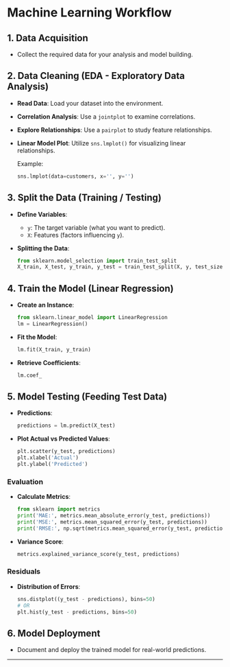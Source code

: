# Machine Learning Workflow

## 1. Data Acquisition
- Collect the required data for your analysis and model building.

## 2. Data Cleaning (EDA - Exploratory Data Analysis)
- **Read Data**: Load your dataset into the environment.
- **Correlation Analysis**: Use a `jointplot` to examine correlations.
- **Explore Relationships**: Use a `pairplot` to study feature relationships.
- **Linear Model Plot**: Utilize `sns.lmplot()` for visualizing linear relationships.

  Example:
  ```python
  sns.lmplot(data=customers, x='', y='')
  ```

## 3. Split the Data (Training / Testing)
- **Define Variables**:
  - `y`: The target variable (what you want to predict).
  - `X`: Features (factors influencing `y`).

- **Splitting the Data**:
  ```python
  from sklearn.model_selection import train_test_split
  X_train, X_test, y_train, y_test = train_test_split(X, y, test_size=0.33, random_state=42)
  ```

## 4. Train the Model (Linear Regression)
- **Create an Instance**:
  ```python
  from sklearn.linear_model import LinearRegression
  lm = LinearRegression()
  ```

- **Fit the Model**:
  ```python
  lm.fit(X_train, y_train)
  ```

- **Retrieve Coefficients**:
  ```python
  lm.coef_
  ```

## 5. Model Testing (Feeding Test Data)
- **Predictions**:
  ```python
  predictions = lm.predict(X_test)
  ```

- **Plot Actual vs Predicted Values**:
  ```python
  plt.scatter(y_test, predictions)
  plt.xlabel('Actual')
  plt.ylabel('Predicted')
  ```

### Evaluation
- **Calculate Metrics**:
  ```python
  from sklearn import metrics
  print('MAE:', metrics.mean_absolute_error(y_test, predictions))
  print('MSE:', metrics.mean_squared_error(y_test, predictions))
  print('RMSE:', np.sqrt(metrics.mean_squared_error(y_test, predictions)))
  ```

- **Variance Score**:
  ```python
  metrics.explained_variance_score(y_test, predictions)
  ```

### Residuals
- **Distribution of Errors**:
  ```python
  sns.distplot((y_test - predictions), bins=50)
  # OR
  plt.hist(y_test - predictions, bins=50)
  ```

## 6. Model Deployment
- Document and deploy the trained model for real-world predictions.

---

